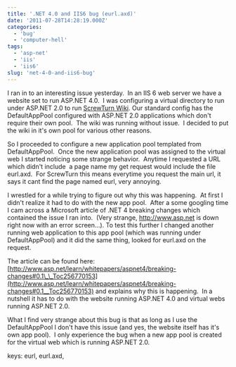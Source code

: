 ```yaml
---
title: '.NET 4.0 and IIS6 bug (eurl.axd)'
date: '2011-07-28T14:28:19.000Z'
categories:
  - 'bug'
  - 'computer-hell'
tags:
  - 'asp-net'
  - 'iis'
  - 'iis6'
slug: 'net-4-0-and-iis6-bug'
---
```


I ran in to an interesting issue yesterday.  In an IIS 6 web server we have a website set to run ASP.NET 4.0.  I was configuring a virtual directory to run under ASP.NET 2.0 to run [ScrewTurn Wiki](http://www.screwturn.eu). Our standard config has the DefaultAppPool configured with ASP.NET 2.0 applications which don't require their own pool.  The wiki was running without issue.  I decided to put the wiki in it's own pool for various other reasons.

So I proceeded to configure a new application pool templated from DefaultAppPool.  Once the new application pool was assigned to the virtual web I started noticing some strange behavior.  Anytime I requested a URL which didn't include  a page name my get request would include the file eurl.axd.  For ScrewTurn this means everytime you request the main url, it says it cant find the page named eurl, very annoying.

I wrestled for a while trying to figure out why this was happening.  At first I didn't realize it had to do with the new app pool.  After a some googling time I cam across a Microsoft article of .NET 4 breaking changes which contained the issue I ran into.  (Very strange, http://www.asp.net is down right now with an error screen...). To test this further I changed another running web application to this app pool (which was running under DefaultAppPool) and it did the same thing, looked for eurl.axd on the request.

The article can be found here: [http://www.asp.net/learn/whitepapers/aspnet4/breaking-changes#0.1\_\_Toc256770153](http://www.asp.net/learn/whitepapers/aspnet4/breaking-changes#0.1__Toc256770153) and explains why this is happening.  In a nutshell it has to do with the website running ASP.NET 4.0 and virtual webs running ASP.NET 2.0.

What I find very strange about this bug is that as long as I use the DefaultAppPool I don't have this issue (and yes, the website itself has it's own app pool).  I only experience the bug when a new app pool is created for the virtual web which is running ASP.NET 2.0.

keys: eurl, eurl.axd,
